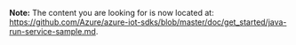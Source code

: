 **Note:** The content you are looking for is now located at: <https://github.com/Azure/azure-iot-sdks/blob/master/doc/get_started/java-run-service-sample.md>.